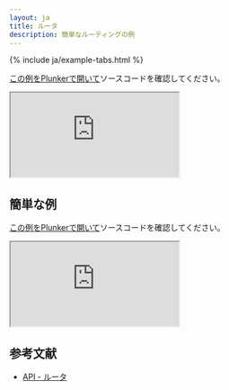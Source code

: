 ```yaml
---
layout: ja
title: ルータ
description: 簡単なルーティングの例
---
```


{% include ja/example-tabs.html %}

[この例をPlunkerで開いて](https://riot.js.org/examples/plunker/?app=router-complex)ソースコードを確認してください。

<iframe src="http://riot.js.org/examples/router-complex"></iframe>

## 簡単な例

[この例をPlunkerで開いて](https://riot.js.org/examples/plunker/?app=router-page-switcher)ソースコードを確認してください。

<iframe src="http://riot.js.org/examples/router-page-switcher"></iframe>

## 参考文献

- [API - ルータ](/ja/api/route/)
